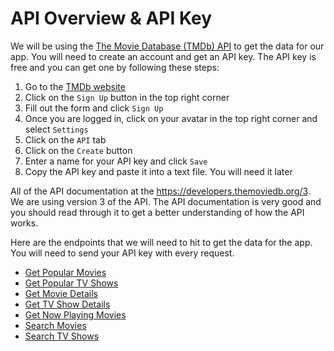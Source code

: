 # API Overview & API Key

We will be using the [The Movie Database (TMDb) API](https://www.themoviedb.org/documentation/api) to get the data for our app. You will need to create an account and get an API key. The API key is free and you can get one by following these steps:

1. Go to the [TMDb website](https://www.themoviedb.org/)
2. Click on the `Sign Up` button in the top right corner
3. Fill out the form and click `Sign Up`
4. Once you are logged in, click on your avatar in the top right corner and select `Settings`
5. Click on the `API` tab
6. Click on the `Create` button
7. Enter a name for your API key and click `Save`
8. Copy the API key and paste it into a text file. You will need it later

All of the API documentation at the https://developers.themoviedb.org/3. We are using version 3 of the API. The API documentation is very good and you should read through it to get a better understanding of how the API works.

Here are the endpoints that we will need to hit to get the data for the app. You will need to send your API key with every request.

- [Get Popular Movies](https://api.themoviedb.org/3/movie/popular)
- [Get Popular TV Shows](https://api.themoviedb.org/3/tv/popular)
- [Get Movie Details](https://api.themoviedb.org/3/movie/MOVIE_ID)
- [Get TV Show Details](https://api.themoviedb.org/3/tv/SHOW_ID)
- [Get Now Playing Movies](https://api.themoviedb.org/3/movie/now_playing)
- [Search Movies](https://api.themoviedb.org/3/search/movie?query=QUERY)
- [Search TV Shows](https://api.themoviedb.org/3/search/tv?query=QUERY)
